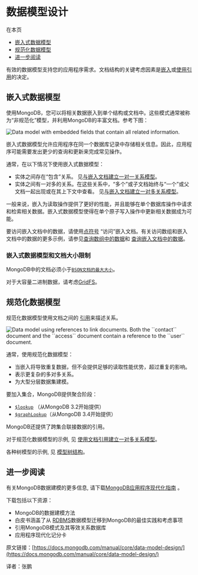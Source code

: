 # 数据模型设计

在本页

* [嵌入式数据模型](https://docs.mongodb.com/manual/core/data-model-design/#embedded-data-models)
* [规范化数据模型](https://docs.mongodb.com/manual/core/data-model-design/#normalized-data-models)
* [进一步阅读](https://docs.mongodb.com/manual/core/data-model-design/#further-reading)

有效的数据模型支持您的应用程序需求。文档结构的关键考虑因素是[嵌入](https://docs.mongodb.com/manual/core/data-model-design/#data-modeling-embedding)或[使用引用](https://docs.mongodb.com/manual/core/data-model-design/#data-modeling-referencing)的决定。

## 嵌入式数据模型

使用MongoDB，您可以将相关数据嵌入到单个结构或文档中。这些模式通常被称为“非规范化”模型，并利用MongoDB的丰富文档。参考下图：

![Data model with embedded fields that contain all related information.](https://www.mongodb.com/docs/manual/images/data-model-denormalized.bakedsvg.svg)

嵌入式数据模型允许应用程序在同一个数据库记录中存储相关信息。因此，应用程序可能需要发出更少的查询和更新来完成常见操作。

通常，在以下情况下使用嵌入式数据模型：

* 实体之间存在“包含”关系。 见[与嵌入文档建立一对一关系模型](https://docs.mongodb.com/manual/tutorial/model-embedded-one-to-one-relationships-between-documents/#data-modeling-example-one-to-one)。
* 实体之间有一对多的关系。在这些关系中，“多个”或子文档始终与“一个”或父文档一起出现或在其上下文中查看。 见[与嵌入文档建立一对多关系模型](https://docs.mongodb.com/manual/tutorial/model-embedded-one-to-many-relationships-between-documents/#data-modeling-example-one-to-many)。

一般来说，嵌入为读取操作提供了更好的性能，并且能够在单个数据库操作中请求和检索相关数据。嵌入式数据模型使得在单个原子写入操作中更新相关数据成为可能。

要访问嵌入文档中的数据，请使用[点符号](https://docs.mongodb.com/manual/reference/glossary/#term-dot-notation) “访问”嵌入文档。有关访问数组和嵌入文档中的数据的更多示例，请参见[查询数组中的数据](https://docs.mongodb.com/manual/tutorial/query-arrays/#read-operations-arrays)和 [查询嵌入文档中的数据](https://docs.mongodb.com/manual/tutorial/query-embedded-documents/#read-operations-embedded-documents)。

### 嵌入式数据模型和文档大小限制

MongoDB中的文档必须小于[`BSON文档的最大大小`](https://docs.mongodb.com/manual/reference/limits/#BSON-Document-Size)。

对于大容量二进制数据，请考虑[GridFS](https://docs.mongodb.com/manual/core/gridfs/)。

## 规范化数据模型

规范化数据模型使用文档之间的 [引用](https://docs.mongodb.com/manual/reference/database-references/)来描述关系。

![Data model using references to link documents. Both the \`\`contact\`\` document and the \`\`access\`\` document contain a reference to the \`\`user\`\` document.](https://www.mongodb.com/docs/manual/images/data-model-normalized.bakedsvg.svg)

通常，使用规范化数据模型：

* 当嵌入将导致重复数据，但不会提供足够的读取性能优势，超过重复的影响。
* 表示更复杂的多对多关系。
* 为大型分层数据集建模。

要加入集合，MongoDB提供聚合阶段：

* [`$lookup`](https://docs.mongodb.com/manual/reference/operator/aggregation/lookup/#pipe._S_lookup) （从MongoDB 3.2开始提供）
* [`$graphLookup`](https://docs.mongodb.com/manual/reference/operator/aggregation/graphLookup/#pipe._S_graphLookup)（从MongoDB 3.4开始提供）

MongoDB还提供了跨集合联接数据的引用。

对于规范化数据模型的示例, 见 [使用文档引用建立一对多关系模型](https://docs.mongodb.com/manual/tutorial/model-referenced-one-to-many-relationships-between-documents/#data-modeling-publisher-and-books)。

各种树模型的示例, 见 [模型树结构](https://docs.mongodb.com/manual/applications/data-models-tree-structures/)。

## 进一步阅读

有关MongoDB数据建模的更多信息, 请下载[MongoDB应用程序现代化指南](https://www.mongodb.com/modernize?tck=docs_server) 。

下载包括以下资源：

* MongoDB的数据建模方法
* 白皮书涵盖了从 [RDBMS](https://docs.mongodb.com/manual/reference/glossary/#term-rdbms)数据模型迁移到MongoDB的最佳实践和考虑事项
* 引用MongoDB模式及其等效关系数据库
* 应用程序现代化记分卡

原文链接：[https://docs.mongodb.com/manual/core/data-model-design/](https://docs.mongodb.com/manual/core/data-model-design/)

译者：张鹏

